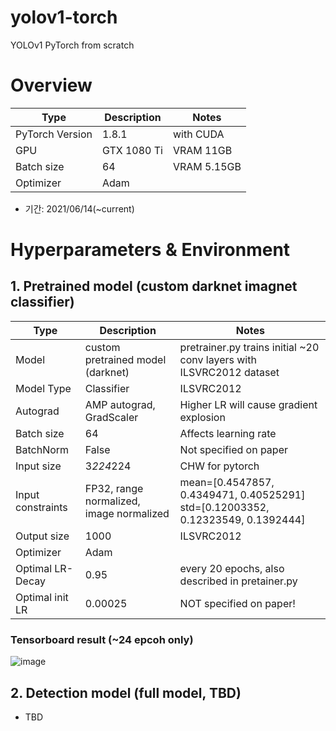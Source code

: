 # yolov1-torch
YOLOv1 PyTorch from scratch

# Overview
| Type            | Description | Notes       |
|-----------------|-------------|-------------|
| PyTorch Version | 1.8.1       | with CUDA   |
| GPU             | GTX 1080 Ti | VRAM 11GB   |
| Batch size      | 64          | VRAM 5.15GB |
| Optimizer       | Adam        |             |
- 기간: 2021/06/14(~current)

# Hyperparameters & Environment
## 1. Pretrained model (custom darknet imagnet classifier)
| Type              | Description                              | Notes                                                                           |
|-------------------|------------------------------------------|---------------------------------------------------------------------------------|
| Model             | custom pretrained model (darknet)        | pretrainer.py trains initial ~20 conv layers with ILSVRC2012 dataset            |
| Model Type        | Classifier                               | ILSVRC2012                                                                      |
| Autograd          | AMP autograd, GradScaler                 | Higher LR will cause gradient explosion                                         |
| Batch size        | 64                                       | Affects learning rate                                                           |
| BatchNorm         | False                                    | Not specified on paper                                                          |
| Input size        | 3*224*224                                | CHW for pytorch                                                                 |
| Input constraints | FP32, range normalized, image normalized | mean=[0.4547857, 0.4349471, 0.40525291] std=[0.12003352, 0.12323549, 0.1392444] |
| Output size       | 1000                                     | ILSVRC2012                                                                      |
| Optimizer         | Adam                                     |                                                                                 |
| Optimal LR-Decay  | 0.95                                     | every 20 epochs, also described in pretainer.py                                 |
| Optimal init LR   | 0.00025                                  | NOT specified on paper!                                                         |

### Tensorboard result (~24 epcoh only)
![image](https://user-images.githubusercontent.com/5201073/122158320-71db7480-cea7-11eb-8e39-baf4ced7e206.png)

## 2. Detection model (full model, TBD)
- TBD
